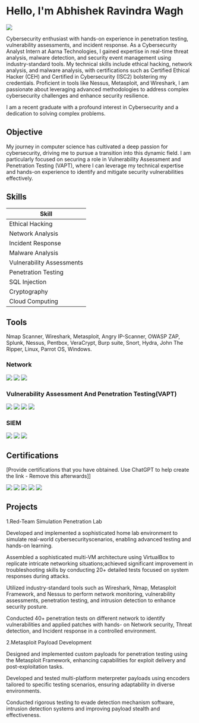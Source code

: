 # Hello, I'm Abhishek Ravindra Wagh
<a href="https://www.linkedin.com/in/abhishekwagh7/"><img src="https://img.shields.io/badge/-LinkedIn-0072b1?&style=for-the-badge&logo=linkedin&logoColor=white" /></a>

Cybersecurity enthusiast with hands-on experience in penetration testing, vulnerability assessments, and incident response. As a Cybersecurity Analyst Intern at Aarna Technologies, I gained expertise in real-time threat analysis, malware detection, and security event management using industry-standard tools. My technical skills include ethical hacking, network analysis, and malware analysis, with certifications such as Certified Ethical Hacker (CEH) and Certified in Cybersecurity (ISC2) bolstering my credentials. Proficient in tools like Nessus, Metasploit, and Wireshark, I am passionate about leveraging advanced methodologies to address complex cybersecurity challenges and enhance security resilience.

I am a recent graduate with a profound interest in Cybersecurity and a dedication to solving complex problems.

## Objective

My journey in computer science has cultivated a deep passion for cybersecurity, driving me to pursue a transition into this dynamic field. I am particularly focused on securing a role in Vulnerability Assessment and Penetration Testing (VAPT), where I can leverage my technical expertise and hands-on experience to identify and mitigate security vulnerabilities effectively.

## Skills


| Skill                                         | 
|-----------------------------------------------|
| Ethical Hacking |
| Network Analysis |
| Incident Response | 
| Malware Analysis | 
| Vulnerability Assessments |
| Penetration Testing | 
| SQL Injection | 
| Cryptography |
| Cloud Computing |

## Tools
Nmap Scanner, Wireshark, Metasploit, Angry IP-Scanner, OWASP ZAP, Splunk, Nessus, Pentbox, VeraCrypt, Burp suite, Snort, Hydra, John The Ripper, Linux, Parrot OS, Windows.

### Network
<div>
    <img src="https://img.shields.io/badge/-Wireshark-1679A7?&style=for-the-badge&logo=Wireshark&logoColor=white" />
    <img src="https://img.shields.io/badge/-Nmap-EF3B2D?&style=for-the-badge&logo=Nmap&logoColor=white" />
    <img src="https://img.shields.io/badge/-Netcat-777BB4?&style=for-the-badge&logo=Netcat&logoColor=white" />
</div>

### Vulnerability Assessment And Penetration Testing(VAPT)
<div>
    <img src="https://img.shields.io/badge/-Nessus-00A4EF?&style=for-the-badge&logo=Microsoft&logoColor=white" />
    <img src="https://img.shields.io/badge/-Metasploit-4B275F?&style=for-the-badge&logo=Velociraptor&logoColor=white" />
     <img src="https://img.shields.io/badge/-Nessus-00A4EF?&style=for-the-badge&logo=Microsoft&logoColor=white" />
    <img src="https://img.shields.io/badge/-Metasploit-4B275F?&style=for-the-badge&logo=Velociraptor&logoColor=white" />
</div>

### SIEM
<div>
    <img src="https://img.shields.io/badge/-Microsoft_Sentinel-0078D4?&style=for-the-badge&logo=Microsoft&logoColor=white" />
    <img src="https://img.shields.io/badge/-Splunk-000000?&style=for-the-badge&logo=Splunk&logoColor=white" />
    <img src="https://img.shields.io/badge/-Elastic-005571?&style=for-the-badge&logo=Elastic&logoColor=white" />
</div>

## Certifications
[Provide certifications that you have obtained. Use ChatGPT to help create the link - Remove this afterwards]]
<div>
<img src="https://img.shields.io/badge/-Security%2B-FF0000?&style=for-the-badge&logo=CEH&logoColor=white" />
<img src="https://img.shields.io/badge/-Network%2B-007ACC?&style=for-the-badge&logo=CompTIA&logoColor=white" />
<img src="https://img.shields.io/badge/-A%2B-4D4D4D?&style=for-the-badge&logo=CompTIA&logoColor=white" />
<img src="https://img.shields.io/badge/-CDSA-006400?&style=for-the-badge&logoColor=white" />
<img src="https://img.shields.io/badge/-CCD-000080?&style=for-the-badge&logoColor=white" />
</div>

## Projects
1.Red-Team Simulation Penetration Lab

Developed and implemented a sophisticated home lab environment to simulate real-world cybersecurityscenarios, enabling advanced testing and hands-on learning.

Assembled a sophisticated multi-VM architecture using VirtualBox to replicate intricate networking situations;achieved significant improvement in troubleshooting skills by conducting 20+ detailed tests focused on system responses during attacks.

Utilized industry-standard tools such as Wireshark, Nmap, Metasploit Framework, and Nessus to perform network monitoring, vulnerability assessments, penetration testing, and intrusion detection to enhance security posture. 

Conducted 40+ penetration tests on different network to identify vulnerabilities and applied patches with hands- on Network security, Threat detection, and Incident response in a controlled environment. 

2.Metasploit Payload Development

Designed and implemented custom payloads for penetration testing using the Metasploit Framework, enhancing capabilities for exploit delivery and post-exploitation tasks.

Developed and tested multi-platform meterpreter payloads using encoders tailored to specific testing scenarios, ensuring adaptability in diverse environments.

Conducted rigorous testing to evade detection mechanism software, intrusion detection systems and improving payload stealth and effectiveness.

